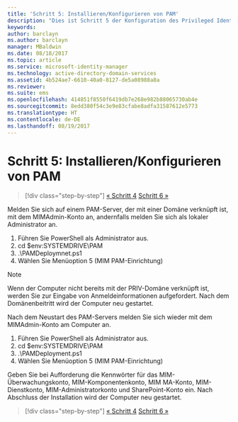 ```yaml
---
title: 'Schritt 5: Installieren/Konfigurieren von PAM'
description: "Dies ist Schritt 5 der Konfiguration des Privileged Identity Managers mithilfe von Skripts. Es werden die Bereitstellungsschritte auf dem PAM-Server erläutert."
keywords: 
author: barclayn
ms.author: barclayn
manager: MBaldwin
ms.date: 08/18/2017
ms.topic: article
ms.service: microsoft-identity-manager
ms.technology: active-directory-domain-services
ms.assetid: 4b524ae7-6610-40a0-8127-de5a08988a8a
ms.reviewer: 
ms.suite: ems
ms.openlocfilehash: 414851f8550f6419db7e268e982b88065730ab4e
ms.sourcegitcommit: 8edd380f54c3e9e83cfabe8adfa31587612e5773
ms.translationtype: HT
ms.contentlocale: de-DE
ms.lasthandoff: 08/19/2017
---
```

# <a name="step-5-installingconfiguring-pam"></a>Schritt 5: Installieren/Konfigurieren von PAM

>[!div class="step-by-step"]
[« Schritt 4](sp1-step4-configuring-sharepoint.md)
[Schritt 6 »](sp1-step6-setup-pam-trust.md)

Melden Sie sich auf einem PAM-Server, der mit einer Domäne verknüpft ist, mit dem MIMAdmin-Konto an, andernfalls melden Sie sich als lokaler Administrator an.
1. Führen Sie PowerShell als Administrator aus.
2. cd $env:SYSTEMDRIVE\PAM
3. .\PAMDeploymnet.ps1
4. Wählen Sie Menüoption 5 (MIM PAM-Einrichtung)

>[!NOTE]
>Wenn der Computer nicht bereits mit der PRIV-Domäne verknüpft ist, werden Sie zur Eingabe von Anmeldeinformationen aufgefordert. Nach dem Domänenbeitritt wird der Computer neu gestartet.

Nach dem Neustart des PAM-Servers melden Sie sich wieder mit dem MIMAdmin-Konto am Computer an.

1. Führen Sie PowerShell als Administrator aus.
2. cd $env:SYSTEMDRIVE\PAM
3. .\PAMDeployment.ps1
4. Wählen Sie Menüoption 5 (MIM PAM-Einrichtung)

  Geben Sie bei Aufforderung die Kennwörter für das MIM-Überwachungskonto, MIM-Komponentenkonto, MIM MA-Konto, MIM-Dienstkonto, MIM-Administratorkonto und SharePoint-Konto ein.
  Nach Abschluss der Installation wird der Computer neu gestartet.

>[!div class="step-by-step"]
[« Schritt 4](sp1-step4-configuring-sharepoint.md)
[Schritt 6 »](sp1-step6-setup-pam-trust.md)
